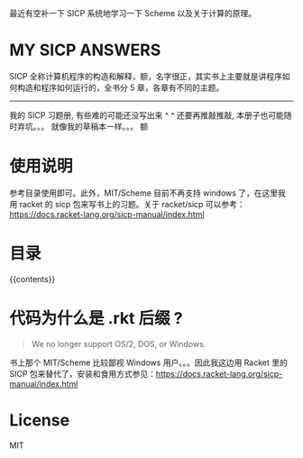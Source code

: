 最近有空补一下 SICP 系统地学习一下 Scheme 以及关于计算的原理。

# MY SICP ANSWERS

SICP 全称计算机程序的构造和解释，额，名字很正，其实书上主要就是讲程序如何构造和程序如何运行的，全书分 5 章，各章有不同的主题。

------

我的 SICP 习题册, 有些难的可能还没写出来 ^ ^ 还要再推敲推敲, 本册子也可能随时弃坑。。。 就像我的草稿本一样。。。 额

# 使用说明

参考目录使用即可。此外，MIT/Scheme 目前不再支持 windows 了，在这里我用 racket 的 sicp 包来写书上的习题。关于 racket/sicp 可以参考：https://docs.racket-lang.org/sicp-manual/index.html


# 目录

{{contents}}


# 代码为什么是 .rkt 后缀 ?

> We no longer support OS/2, DOS, or Windows.

书上那个 MIT/Scheme 比较鄙视 Windows 用户。。。因此我这边用 Racket 里的 SICP 包来替代了，安装和食用方式参见：https://docs.racket-lang.org/sicp-manual/index.html


# License

MIT

 